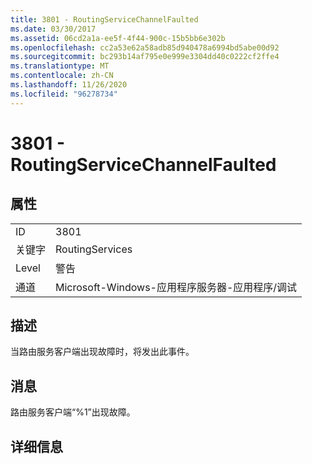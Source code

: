 ```yaml
---
title: 3801 - RoutingServiceChannelFaulted
ms.date: 03/30/2017
ms.assetid: 06cd2a1a-ee5f-4f44-900c-15b5bb6e302b
ms.openlocfilehash: cc2a53e62a58adb85d940478a6994bd5abe00d92
ms.sourcegitcommit: bc293b14af795e0e999e3304dd40c0222cf2ffe4
ms.translationtype: MT
ms.contentlocale: zh-CN
ms.lasthandoff: 11/26/2020
ms.locfileid: "96278734"
---
```

# <a name="3801---routingservicechannelfaulted"></a>3801 - RoutingServiceChannelFaulted

## <a name="properties"></a>属性  
  
|||  
|-|-|  
|ID|3801|  
|关键字|RoutingServices|  
|Level|警告|  
|通道|Microsoft-Windows-应用程序服务器-应用程序/调试|  
  
## <a name="description"></a>描述  

 当路由服务客户端出现故障时，将发出此事件。  
  
## <a name="message"></a>消息  

 路由服务客户端“%1”出现故障。  
  
## <a name="details"></a>详细信息
